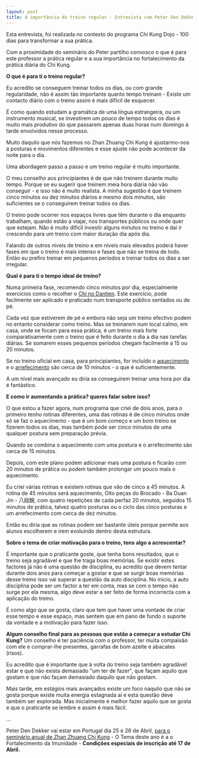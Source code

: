 ```yaml
---
layout: post
title: A importância do treino regular - Entrevista com Peter Den Dekker
---
```

Esta entrevista, foi realizada no contexto do programa Chi Kung Dojo - 100 dias para transformar a sua prática. 

Com a proximidade do seminário do Peter partilho convosco o que é para este professor a prática regular e a sua importância no fortalecimento da prática diária do Chi Kung. 

**O que é para ti o treino regular?**

Eu acredito se conseguem treinar todos os dias, ou com grande regularidade, não é assim tão importante quanto tempo treinam - Existe um contacto diário com o treino assim é mais difícil de esquecer.

É como quando estudam a gramática de uma língua estrangeira, ou um instrumento musical, se investirem um pouco de tempo todos os dias é muito mais produtivo do que passarem apenas duas horas num domingo à tarde envolvidos nesse processo. 

Muito daquilo que nós fazemos no Zhan Zhuang Chi Kung é ajustarmo-nos a posturas e movimentos diferentes e esse ajuste não pode acontecer da noite para o dia. 

Uma abordagem passo a passo e um treino regular é muito importante.

O meu conselho aos principiantes é de que não treinem durante muito tempo. Porque se eu sugerir que treinem meia hora diária não vão conseguir - e isso não é muito realista. A minha sugestão é que treinem cinco minutos ou dez minutos diários e mesmo dois minutos, são suficientes se o conseguirem treinar todos os dias. 

O treino pode ocorrer nos espaços livres que têm durante o dia enquanto trabalham, quando estão a viajar, nos transportes públicos ou onde quer que estejam. Não é muito difícil investir alguns minutos no treino e dai ir crescendo para um treino com maior duração dia após dia.

Falando de outros níveis de treino e em níveis mais elevados poderá haver fases em que o treino é mais intenso e fases que não se treina de todo. Então eu prefiro treinar em pequenos períodos e treinar todos os dias a ser irregular.

**Qual é para ti o tempo ideal de treino?**

Numa primeira fase, recomendo cinco minutos por dia, especialmente exercícios como o recolher o [Chi no Dantien](http://www.youtube.com/watch?v=9f17sT9P4FU&t=11m57s). Este exercício, pode facilmente ser aplicado e praticado num transporte público sentados ou de pé.

Cada vez que estiverem de pé e embora não seja um treino efectivo podem no entanto considerar como treino. Mas se treinarem num local calmo, em casa, onde se focam para essa prática, é um treino mais forte comparativamente com o treino que é feito durante o dia a dia nas tarefas diárias. Se somarem esses pequenos períodos chegam facilmente a 15 ou 20 minutos.

Se no treino oficial em casa, para principiantes, for incluído o [aquecimento](http://www.youtube.com/watch?v=9f17sT9P4FU&t=0m30s) e o [arrefecimento](http://www.youtube.com/watch?v=9f17sT9P4FU&t=20m28s) são cerca de 10 minutos - o que é suficientemente. 

A um nível mais avançado eu diria se conseguirem treinar uma hora por dia é fantástico.

**E como ir aumentando a prática? queres falar sobre isso?**

O que estou a fazer agora, num programa que criei de dois anos, para o primeiro tenho rotinas diferentes, uma das rotinas é de cinco minutos onde só se faz o aquecimento - que é um bom começo e um bom treino se fizerem todos os dias, mas também pode ser cinco minutos de uma qualquer postura sem preparação prévia. 

Quando se combina o aquecimento com uma postura e o arrefecimento são cerca de 15 minutos.

Depois, com este plano podem adicionar mais uma postura e ficarão com 20 minutos de prática ou podem também prolongar um pouco mais o aquecimento.

Eu criei várias rotinas e existem rotinas que vão de cinco a 45 minutos. A rotina de 45 minutos será aquecimento, Oito peças do Brocado - Ba Duan Jin - 八段錦, com quatro repetições de cada perfaz 20 minutos, seguidos 15 minutos de prática, talvez quatro posturas ou o ciclo das cinco posturas e um arrefecimento com cerca de dez minutos.

Então eu diria que as rotinas podem ser bastante úteis porque permite aos alunos escolherem e irem evoluindo dentro desta estrutura.

**Sobre o tema de criar motivação para o treino, tens algo a acrescentar?**

É importante que o praticante goste, que tenha bons resultados, que o treino seja agradável e que lhe traga boas memórias. Se existir estes factores já não é uma questão de disciplina, eu acredito que devem tentar durante dois anos para começar a gostar e que se surgir boas memórias desse treino isso vai superar a questão da auto disciplina. No inicio, a auto disciplina pode ser um factor a ter em conta, mas se com o tempo não surge por ela mesma, algo deve estar a ser feito de forma incorrecta com a aplicação do treino. 

É como algo que se gosta, claro que tem que haver uma vontade de criar esse tempo e esse espaço, mas sentem que em pano de fundo o suporte da vontade e a motivação para fazer isso.

**Algum conselho final para as pessoas que estão a começar a estudar Chi Kung?**
Um conselho é ter paciência com o professor, ter muita compaixão com ele e comprar-lhe presentes, garrafas de bom azeite e abacates (risos). 

Eu acredito que é importante que à volta do treino seja também agradável estar e que não exista demasiado "um ter de fazer", que façam aquilo que gostam e que não façam demasiado daquilo que não gostam. 

Mais tarde, em estágios mais avançados existe um foco naquilo que não se gosta porque existe muita energia estagnada ai e esta questão deve também ser explorada. Mas inicialmente é melhor fazer aquilo que se gosta e que o praticante se lembre e assim é mais fácil.

…

Peter Den Dekker vai estar em Portugal dia 25 e 26 de Abril, [para o seminário anual de Zhan Zhuang Chi Kung](http://lourencoazevedo.com/2015/03/03/peter.html) - O Tema deste ano é a o Fortalecimento da Imunidade - **Condições especiais de inscrição até 17 de Abril.**


